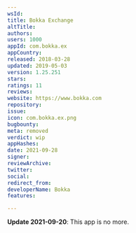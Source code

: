 ```yaml
---
wsId: 
title: Bokka Exchange
altTitle: 
authors: 
users: 1000
appId: com.bokka.ex
appCountry: 
released: 2018-03-28
updated: 2019-05-03
version: 1.25.251
stars: 
ratings: 11
reviews: 
website: https://www.bokka.com
repository: 
issue: 
icon: com.bokka.ex.png
bugbounty: 
meta: removed
verdict: wip
appHashes: 
date: 2021-09-28
signer: 
reviewArchive: 
twitter: 
social: 
redirect_from: 
developerName: Bokka
features: 

---
```


**Update 2021-09-20**: This app is no more.
